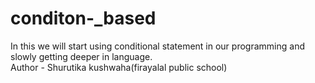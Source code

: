 # conditon-_based
In this we will start using conditional statement in our programming and slowly getting deeper in language.
<br>
Author - Shurutika kushwaha(firayalal public school)


